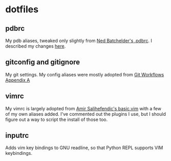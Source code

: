 # dotfiles

## pdbrc

My pdb aliases, tweaked only slightly from
[Ned Batchelder's .pdbrc](https://nedbatchelder.com/blog/200704/my_pdbrc.html).
I described my changes
[here](https://kylekizirian.github.io/ned-batchelders-updated-pdbrc.html).

## gitconfig and gitignore

My git settings. My config aliases were mostly adopted from
[Git Workflows Appendix A](http://documentup.com/skwp/git-workflows-book#appendix-a---the-gitconfig)

## vimrc

My vimrc is largely adopted from
[Amir Salihefendic's basic.vim](https://github.com/amix/vimrc/blob/master/vimrcs/basic.vim)
with a few of my own aliases added. I've commented out the plugins I use, but I should
figure out a way to script the install of those too.

## inputrc

Adds vim key bindings to GNU readline, so that Python REPL
supports VIM keybindings.


